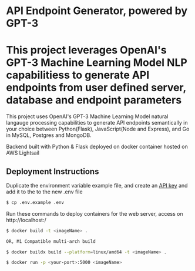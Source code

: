 
#  API Endpoint Generator, powered by GPT-3

This project leverages OpenAI's GPT-3 Machine Learning Model NLP capabilitiess to generate API endpoints from user defined server, database and endpoint parameters
=======
This project uses OpenAI's GPT-3 Machine Learning Model natural langauge processing capabilities to generate API endpoints semantically in your choice between Python(Flask), JavaScript(Node and Express), and Go in MySQL, Postgres and MongoDB. 

Backend built with Python & Flask deployed on docker container hosted on AWS Lightsail


## Deployment Instructions

 Duplicate the environment variable example file, and create an [API key](https://beta.openai.com/account/api-keys) and add it to the to the new .env file 
  
   ```bash
   $ cp .env.example .env
   ```


Run these commands to deploy containers for the web server, access on http://localhost:<your-port>/
 
 
 ```bash
 $ docker build -t <imageName> .
 
 OR, M1 Compatible multi-arch build
 
 $ docker buildx build --platform=linux/amd64 -t <imageName> .
 ```
 
 ```bash
 $ docker run -p <your-port>:5000 <imageName>
 ```


